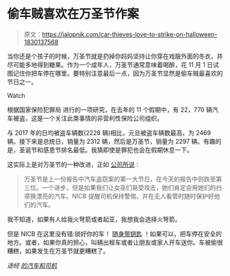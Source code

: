 # 偷车贼喜欢在万圣节作案

> 原文：<https://jalopnik.com/car-thieves-love-to-strike-on-halloween-1830137568>

当你还是个孩子的时候，万圣节就是扔掉你妈妈坚持让你穿在戏服外面的冬衣，并尽可能多地得到糖果。作为一个成年人，万圣节通常意味着喝醉，花 11 月 1 日试图记住你把车停在哪里。要特别注意最后一点，因为万圣节显然是偷车贼最喜欢的节日之一。

Watch

根据国家保险犯罪局 进行的一项研究，在去年的 11 个假期中，有 22，770 辆汽车被盗，这是一个关注此类事情的非营利性保险公司组织。

与 2017 年的日均被盗车辆数(2228 辆)相比，元旦被盗车辆数最高，为 2469 辆。接下来是总统日，销量为 2312 辆，然后是万圣节，销量为 2297 辆。有趣的是，圣诞节和感恩节排名最低。我猜即使是罪犯也会在假期休息一下。

这实际上是对万圣节的一种改进，正如 [公司所说](https://www.nicb.org/news/news-releases/nicb-releases-2018-annual-holiday-vehicle-theft-report) :

> 万圣节是上一份报告中汽车盗窃案的第一大节日，在今天的报告中则跌至第三位。一个进步，但是如果我们让女巫们易受攻击，她们肯定会用她们的扫帚换漂亮的汽车。NICB 提醒司机保持警惕，并在无人看管时随时保护好他们的汽车。

我不知道，如果有人给我火弩箭或者起亚，我想我会选择火弩箭。

但是 NICB 在这里没有错:锁好你的车！ [随身带钥匙](https://jalopnik.com/to-prevent-car-thefts-take-your-damn-keys-with-you-1788447854) ！如果可以，把车停在安全的地方。或者，如果你真的担心，叫辆出租车或者让朋友或家人开车送你。车被偷很糟糕，如果发生在万圣节就更糟糕了。

*途经* [*的汽车和司机*](https://www.caranddriver.com/news/halloween-car-break-ins-theft)